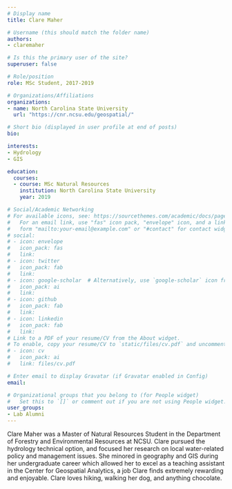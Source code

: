 ```yaml
---
# Display name
title: Clare Maher

# Username (this should match the folder name)
authors:
- claremaher

# Is this the primary user of the site?
superuser: false

# Role/position
role: MSc Student, 2017-2019

# Organizations/Affiliations
organizations:
- name: North Carolina State University
  url: "https://cnr.ncsu.edu/geospatial/"

# Short bio (displayed in user profile at end of posts)
bio: 

interests:
- Hydrology
- GIS

education:
  courses:
  - course: MSc Natural Resources
    institution: North Carolina State University
    year: 2019

# Social/Academic Networking
# For available icons, see: https://sourcethemes.com/academic/docs/page-builder/#icons
#   For an email link, use "fas" icon pack, "envelope" icon, and a link in the
#   form "mailto:your-email@example.com" or "#contact" for contact widget.
# social:
# - icon: envelope
#   icon_pack: fas
#   link: 
# - icon: twitter
#   icon_pack: fab
#   link: 
# - icon: google-scholar  # Alternatively, use `google-scholar` icon from `ai` icon pack
#   icon_pack: ai
#   link: 
# - icon: github
#   icon_pack: fab
#   link: 
# - icon: linkedin
#   icon_pack: fab
#   link: 
# Link to a PDF of your resume/CV from the About widget.
# To enable, copy your resume/CV to `static/files/cv.pdf` and uncomment the lines below.
# - icon: cv
#   icon_pack: ai
#   link: files/cv.pdf

# Enter email to display Gravatar (if Gravatar enabled in Config)
email: 

# Organizational groups that you belong to (for People widget)
#   Set this to `[]` or comment out if you are not using People widget.
user_groups:
- Lab Alumni
---
```


Clare Maher was a Master of Natural Resources Student in the Department of Forestry and Environmental Resources at NCSU. Clare pursued the hydrology technical option, and focused her research on local water-related policy and management issues. She minored in geography and GIS during her undergraduate career which allowed her to excel as a teaching assistant in the Center for Geospatial Analytics, a job Clare finds extremely rewarding and enjoyable. Clare loves hiking, walking her dog, and anything chocolate.
